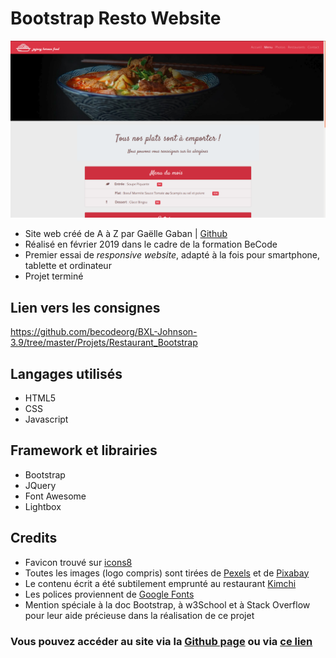# Bootstrap Resto Website

![Capture d'écran du site](/assets/img/screen.png "Screenshot")

* Site web créé de A à Z par Gaëlle Gaban | [Github](https://github.com/Gaellga)    
* Réalisé en février 2019 dans le cadre de la formation BeCode  
* Premier essai de *responsive website*, adapté à la fois pour smartphone, tablette et ordinateur
* Projet terminé 

## Lien vers les consignes
https://github.com/becodeorg/BXL-Johnson-3.9/tree/master/Projets/Restaurant_Bootstrap


## Langages utilisés  

* HTML5
* CSS
* Javascript  

## Framework et librairies
* Bootstrap
* JQuery
* Font Awesome
* Lightbox

## Credits
* Favicon trouvé sur [icons8](https://icons8.com/icons/set/favicon)    
* Toutes les images (logo compris) sont tirées de [Pexels](https://www.pexels.com/) et de [Pixabay](https://pixabay.com/)   
* Le contenu écrit a été subtilement emprunté au restaurant [Kimchi](http://www.kimchi.lu/)   
* Les polices proviennent de [Google Fonts](https://fonts.google.com/)   
* Mention spéciale à la doc Bootstrap, à w3School et à Stack Overflow pour leur aide précieuse dans la réalisation de ce projet
  
### Vous pouvez accéder au site via la [Github page](https://gaellga.github.io/bootstrap-resto-website/) ou via [ce lien](https://gaelle.webtech.one/bootstrap-resto-website/)
